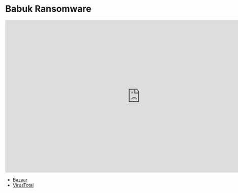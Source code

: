 # Babuk Ransomware

<iframe width="848" height="480" src="https://www.youtube.com/embed/_xWh50845LU" title="YouTube video player" frameborder="0" allow="accelerometer; autoplay; clipboard-write; encrypted-media; gyroscope; picture-in-picture" allowfullscreen></iframe>

* [Bazaar](https://bazaar.abuse.ch/sample/c94a81fdf688d220827320e88cc0b89af8690142abe5c602131b6659297c7d24/)
* [VirusTotal](https://www.virustotal.com/gui/file/c94a81fdf688d220827320e88cc0b89af8690142abe5c602131b6659297c7d24)

